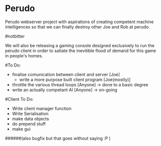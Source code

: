 # Perudo

Perudo webserver project with aspirations of creating competent machine intelligences so that we can finally destroy other Joe and Rob at perudo.

\#notbitter

We will also be releasing a gaming console designed exclusively to run the perudo client in order to satiate the inevitible flood of demand for this game in people's homes.

#To Do:

- finalise comunication between client and server [Joe]
  - write a more purpose built client program [Joe(mostly)]
- throttle the various thread loops [Anyone] -> done to a basic degree
- write an actually competant AI [Anyone] -> on-going


#Client To Do:
- Write client manager function
- Write Serialisation
- make data objects
- do prepend stuff
- make gui

######(also bugfix but that goes without saying :P )
